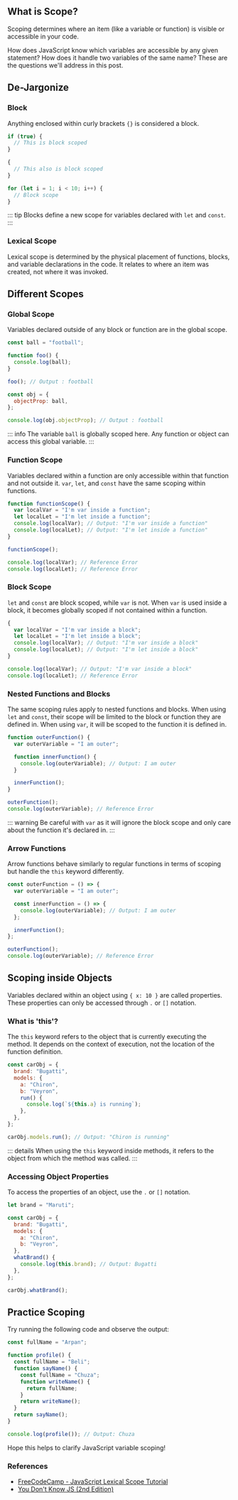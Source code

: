 ## What is Scope?

Scoping determines where an item (like a variable or function) is visible or accessible in your code.

How does JavaScript know which variables are accessible by any given statement? How does it handle two variables of the same name? These are the questions we'll address in this post.

## De-Jargonize

### Block

Anything enclosed within curly brackets `{}` is considered a block.

```js [block-example.js]
if (true) {
  // This is block scoped
}

{
  // This also is block scoped
}

for (let i = 1; i < 10; i++) {
  // Block scope
}
```

::: tip
Blocks define a new scope for variables declared with `let` and `const`.
:::

### Lexical Scope

Lexical scope is determined by the physical placement of functions, blocks, and variable declarations in the code. It relates to where an item was created, not where it was invoked.

## Different Scopes

### Global Scope

Variables declared outside of any block or function are in the global scope.

```js [global-scope.js]
const ball = "football";

function foo() {
  console.log(ball);
}

foo(); // Output : football

const obj = {
  objectProp: ball,
};

console.log(obj.objectProp); // Output : football
```

::: info
The variable `ball` is globally scoped here. Any function or object can access this global variable.
:::

### Function Scope

Variables declared within a function are only accessible within that function and not outside it. `var`, `let`, and `const` have the same scoping within functions.

```js [function-scope.js]
function functionScope() {
  var localVar = "I'm var inside a function";
  let localLet = "I'm let inside a function";
  console.log(localVar); // Output: "I'm var inside a function"
  console.log(localLet); // Output: "I'm let inside a function"
}

functionScope();

console.log(localVar); // Reference Error
console.log(localLet); // Reference Error
```

### Block Scope

`let` and `const` are block scoped, while `var` is not. When `var` is used inside a block, it becomes globally scoped if not contained within a function.

```js [block-scope.js]
{
  var localVar = "I'm var inside a block";
  let localLet = "I'm let inside a block";
  console.log(localVar); // Output: "I'm var inside a block"
  console.log(localLet); // Output: "I'm let inside a block"
}

console.log(localVar); // Output: "I'm var inside a block"
console.log(localLet); // Reference Error
```

### Nested Functions and Blocks

The same scoping rules apply to nested functions and blocks. When using `let` and `const`, their scope will be limited to the block or function they are defined in. When using `var`, it will be scoped to the function it is defined in.

```js [nested-functions.js]
function outerFunction() {
  var outerVariable = "I am outer";

  function innerFunction() {
    console.log(outerVariable); // Output: I am outer
  }

  innerFunction();
}

outerFunction();
console.log(outerVariable); // Reference Error
```

::: warning
Be careful with `var` as it will ignore the block scope and only care about the function it's declared in.
:::

### Arrow Functions

Arrow functions behave similarly to regular functions in terms of scoping but handle the `this` keyword differently.

```js [arrow-functions.js]
const outerFunction = () => {
  var outerVariable = "I am outer";

  const innerFunction = () => {
    console.log(outerVariable); // Output: I am outer
  };

  innerFunction();
};

outerFunction();
console.log(outerVariable); // Reference Error
```

## Scoping inside Objects

Variables declared within an object using `{ x: 10 }` are called properties. These properties can only be accessed through `.` or `[]` notation.

### What is 'this'?

The `this` keyword refers to the object that is currently executing the method. It depends on the context of execution, not the location of the function definition.

```js [this-keyword.js]
const carObj = {
  brand: "Bugatti",
  models: {
    a: "Chiron",
    b: "Veyron",
    run() {
      console.log(`${this.a} is running`);
    },
  },
};

carObj.models.run(); // Output: "Chiron is running"
```

::: details
When using the `this` keyword inside methods, it refers to the object from which the method was called.
:::

### Accessing Object Properties

To access the properties of an object, use the `.` or `[]` notation.

```js [accessing-properties.js]
let brand = "Maruti";

const carObj = {
  brand: "Bugatti",
  models: {
    a: "Chiron",
    b: "Veyron",
  },
  whatBrand() {
    console.log(this.brand); // Output: Bugatti
  },
};

carObj.whatBrand();
```

## Practice Scoping

Try running the following code and observe the output:

```js [practice-scoping.js]
const fullName = "Arpan";

function profile() {
  const fullName = "Beli";
  function sayName() {
    const fullName = "Chuza";
    function writeName() {
      return fullName;
    }
    return writeName();
  }
  return sayName();
}

console.log(profile()); // Output: Chuza
```

Hope this helps to clarify JavaScript variable scoping!

### References

- [FreeCodeCamp - JavaScript Lexical Scope Tutorial](https://www.freecodecamp.org/news/javascript-lexical-scope-tutorial)
- [You Don't Know JS (2nd Edition)](https://github.com/getify/You-Dont-Know-JS/tree/2nd-ed)
